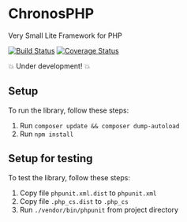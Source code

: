 # ChronosPHP
Very Small Lite Framework for PHP

[![Build Status](https://travis-ci.org/geangeowle/chronos-php.svg?branch=master)](https://travis-ci.org/geangeowle/chronos-php)
[![Coverage Status](https://coveralls.io/repos/github/geangeowle/chronos-php/badge.svg?branch=master)](https://coveralls.io/github/geangeowle/chronos-php?branch=master)

:boom: Under development! :boom:

## Setup
To run the library, follow these steps:
 1. Run `composer update && composer dump-autoload`
 2. Run `npm install`

## Setup for testing
To test the library, follow these steps:
 1. Copy file `phpunit.xml.dist` to `phpunit.xml`
 2. Copy file `.php_cs.dist` to `.php_cs`
 3. Run `./vendor/bin/phpunit` from project directory
